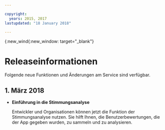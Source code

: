 ```yaml
---

copyright:
  years: 2015, 2017
lastupdated: "18 January 2018"

---
```


{:new_wind{:new_window: target="_blank"}

# Releaseinformationen
Folgende neue Funktionen und Änderungen am Service sind verfügbar. 

## 1. März 2018

- **Einführung in die Stimmungsanalyse** 

   Entwickler und Organisationen können jetzt die Funktion der Stimmungsanalyse nutzen. Sie hilft Ihnen, die Benutzerbewertungen, die der App gegeben wurden, zu sammeln und zu analysieren.

   
